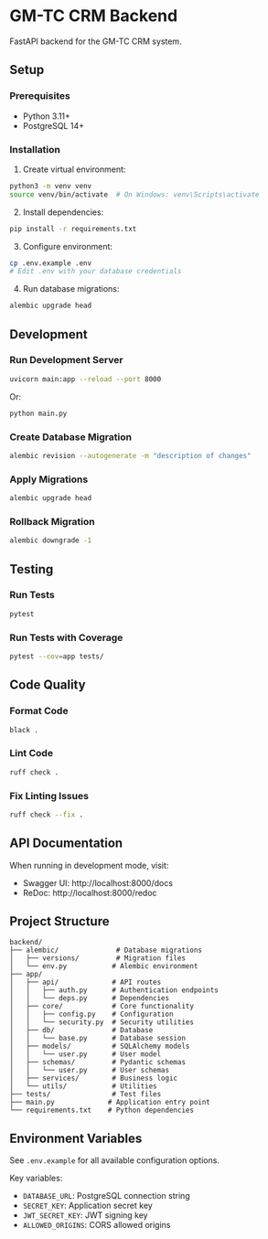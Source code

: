 # GM-TC CRM Backend

FastAPI backend for the GM-TC CRM system.

## Setup

### Prerequisites
- Python 3.11+
- PostgreSQL 14+

### Installation

1. Create virtual environment:
```bash
python3 -m venv venv
source venv/bin/activate  # On Windows: venv\Scripts\activate
```

2. Install dependencies:
```bash
pip install -r requirements.txt
```

3. Configure environment:
```bash
cp .env.example .env
# Edit .env with your database credentials
```

4. Run database migrations:
```bash
alembic upgrade head
```

## Development

### Run Development Server
```bash
uvicorn main:app --reload --port 8000
```

Or:
```bash
python main.py
```

### Create Database Migration
```bash
alembic revision --autogenerate -m "description of changes"
```

### Apply Migrations
```bash
alembic upgrade head
```

### Rollback Migration
```bash
alembic downgrade -1
```

## Testing

### Run Tests
```bash
pytest
```

### Run Tests with Coverage
```bash
pytest --cov=app tests/
```

## Code Quality

### Format Code
```bash
black .
```

### Lint Code
```bash
ruff check .
```

### Fix Linting Issues
```bash
ruff check --fix .
```

## API Documentation

When running in development mode, visit:
- Swagger UI: http://localhost:8000/docs
- ReDoc: http://localhost:8000/redoc

## Project Structure

```
backend/
├── alembic/              # Database migrations
│   ├── versions/         # Migration files
│   └── env.py           # Alembic environment
├── app/
│   ├── api/             # API routes
│   │   ├── auth.py      # Authentication endpoints
│   │   └── deps.py      # Dependencies
│   ├── core/            # Core functionality
│   │   ├── config.py    # Configuration
│   │   └── security.py  # Security utilities
│   ├── db/              # Database
│   │   └── base.py      # Database session
│   ├── models/          # SQLAlchemy models
│   │   └── user.py      # User model
│   ├── schemas/         # Pydantic schemas
│   │   └── user.py      # User schemas
│   ├── services/        # Business logic
│   └── utils/           # Utilities
├── tests/               # Test files
├── main.py             # Application entry point
└── requirements.txt    # Python dependencies
```

## Environment Variables

See `.env.example` for all available configuration options.

Key variables:
- `DATABASE_URL`: PostgreSQL connection string
- `SECRET_KEY`: Application secret key
- `JWT_SECRET_KEY`: JWT signing key
- `ALLOWED_ORIGINS`: CORS allowed origins
